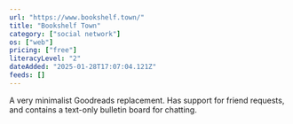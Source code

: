 ```yaml
---
url: "https://www.bookshelf.town/"
title: "Bookshelf Town"
category: ["social network"]
os: ["web"]
pricing: ["free"]
literacyLevel: "2"
dateAdded: "2025-01-28T17:07:04.121Z"
feeds: []
---
```


A very minimalist Goodreads replacement. Has support for friend requests, and contains a text-only bulletin board for chatting.

